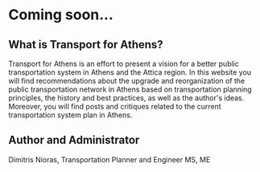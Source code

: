 # Coming soon...

## What is Transport for Athens?

Transport for Athens is an effort to present a vision for a better public transportation system in Athens and the Attica region. In this website you will find recommendations about the upgrade and reorganization of the public transportation network in Athens based on transportation planning principles, the history and best practices, as well as the author's ideas. Moreover, you will find posts and critiques related to the current transportation system plan in Athens.

## Author and Administrator

Dimitris Nioras, Transportation Planner and Engineer MS, ME